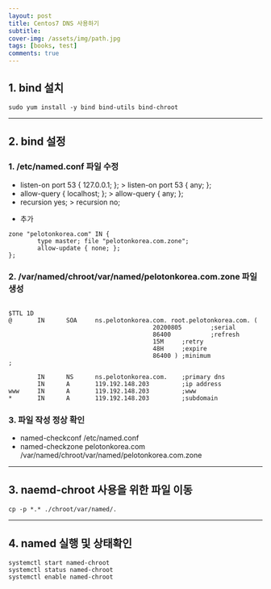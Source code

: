 ```yaml
---
layout: post
title: Centos7 DNS 사용하기
subtitle: 
cover-img: /assets/img/path.jpg
tags: [books, test]
comments: true
---
```



## 1. bind 설치
```console
sudo yum install -y bind bind-utils bind-chroot
```
---------------------------------------------------------------------------
## 2. bind 설정
### 1. /etc/named.conf 파일 수정
* listen-on port 53 { 127.0.0.1; }; > listen-on port 53 { any; };
* allow-query     { localhost; }; > allow-query     { any; };
* recursion yes; > recursion no;
+ 추가
```
zone "pelotonkorea.com" IN {
        type master; file "pelotonkorea.com.zone";
        allow-update { none; };
};
```
### 2. /var/named/chroot/var/named/pelotonkorea.com.zone 파일 생성
```shell

$TTL 1D
@       IN      SOA     ns.pelotonkorea.com. root.pelotonkorea.com. (
                                        20200805        ;serial
                                        86400           ;refresh
                                        15M     ;retry
                                        48H     ;expire
                                        86400 ) ;minimum
;

        IN      NS      ns.pelotonkorea.com.    ;primary dns
        IN      A       119.192.148.203         ;ip address
www     IN      A       119.192.148.203         ;www
*       IN      A       119.192.148.203         ;subdomain

```
### 3. 파일 작성 정상 확인
* named-checkconf /etc/named.conf
* named-checkzone pelotonkorea.com /var/named/chroot/var/named/pelotonkorea.com.zone
---------------------------------------------------------------------------
## 3. naemd-chroot 사용을 위한 파일 이동
```console
cp -p *.* ./chroot/var/named/.
```
---------------------------------------------------------------------------
## 4. named 실행 및 상태확인
```console
systemctl start named-chroot
systemctl status named-chroot
systemctl enable named-chroot
```
